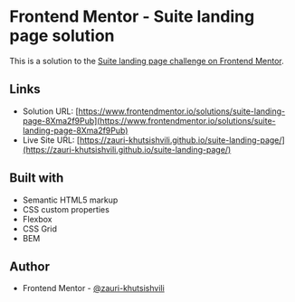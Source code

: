 # Frontend Mentor - Suite landing page solution

This is a solution to the [Suite landing page challenge on Frontend Mentor](https://www.frontendmentor.io/challenges/suite-landing-page-tj_eaU-Ra).

## Links

- Solution URL: [https://www.frontendmentor.io/solutions/suite-landing-page-8Xma2f9Pub](https://www.frontendmentor.io/solutions/suite-landing-page-8Xma2f9Pub)
- Live Site URL: [https://zauri-khutsishvili.github.io/suite-landing-page/](https://zauri-khutsishvili.github.io/suite-landing-page/)

## Built with

- Semantic HTML5 markup
- CSS custom properties
- Flexbox
- CSS Grid
- BEM

## Author

- Frontend Mentor - [@zauri-khutsishvili](https://www.frontendmentor.io/profile/zauri-khutsishvili)
